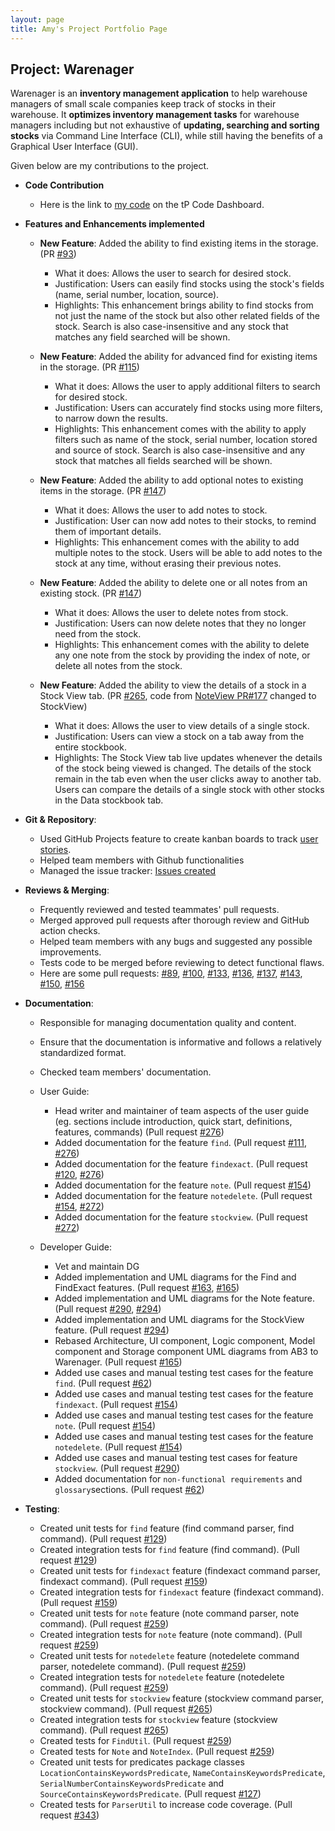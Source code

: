 ```yaml
---
layout: page
title: Amy's Project Portfolio Page
---
```

## Project: Warenager

Warenager is an **inventory management application** to help warehouse managers
of small scale companies keep track of stocks in their warehouse.
It **optimizes inventory management tasks** for warehouse managers including but not
exhaustive of **updating, searching and sorting stocks** via Command Line Interface (CLI),
while still having the benefits of a Graphical User Interface (GUI).

Given below are my contributions to the project.

* **Code Contribution**
  * Here is the link to [my code](https://nus-cs2103-ay2021s1.github.io/tp-dashboard/#breakdown=true&search=amylzting&sort=groupTitle&sortWithin=title&since=2020-08-14&timeframe=commit&mergegroup=&groupSelect=groupByRepos&checkedFileTypes=docs~functional-code~test-code~other)
  on the tP Code Dashboard.

* **Features and Enhancements implemented**
  * **New Feature**: Added the ability to find existing items in the storage. (PR [\#93](https://github.com/AY2021S1-CS2103T-T15-3/tp/pull/93))
    * What it does: Allows the user to search for desired stock.
    * Justification: Users can easily find stocks using the stock's fields (name, serial number, location, source). 
    * Highlights: This enhancement brings ability to find stocks from not just the name of the stock but also other related fields
    of the stock. Search is also case-insensitive and any stock that matches any field searched will be shown.

  * **New Feature**: Added the ability for advanced find for existing items in the storage. (PR [\#115](https://github.com/AY2021S1-CS2103T-T15-3/tp/pull/115))
    * What it does: Allows the user to apply additional filters to search for desired stock.
    * Justification: Users can accurately find stocks using more filters, to narrow down the results.
    * Highlights: This enhancement comes with the ability to apply filters such as name of the stock,
    serial number, location stored and source of stock.
    Search is also case-insensitive and any stock that matches all fields searched will be shown.

  * **New Feature**: Added the ability to add optional notes to existing items in the storage. (PR [\#147](https://github.com/AY2021S1-CS2103T-T15-3/tp/pull/147))
    * What it does: Allows the user to add notes to stock.
    * Justification: User can now add notes to their stocks, to remind them of important details.
    * Highlights: This enhancement comes with the ability to add multiple notes to the stock.
    Users will be able to add notes to the stock at any time, without erasing their previous notes.

  * **New Feature**: Added the ability to delete one or all notes from an existing stock. (PR [\#147](https://github.com/AY2021S1-CS2103T-T15-3/tp/pull/147))
    * What it does: Allows the user to delete notes from stock.
    * Justification: Users can now delete notes that they no longer need from the stock.
    * Highlights: This enhancement comes with the ability to delete any one note from the stock by providing
    the index of note, or delete all notes from the stock.

  * **New Feature**: Added the ability to view the details of a stock in a Stock View tab. (PR [\#265](https://github.com/AY2021S1-CS2103T-T15-3/tp/pull/265), code from [NoteView PR#177](https://github.com/AY2021S1-CS2103T-T15-3/tp/pull/177) changed to StockView)
    * What it does: Allows the user to view details of a single stock.
    * Justification: Users can view a stock on a tab away from the entire stockbook.
    * Highlights: The Stock View tab live updates whenever the details of the stock being viewed is changed.
    The details of the stock remain in the tab even when the user clicks away to another tab. Users can compare the details of a single stock with other stocks in the Data stockbook tab.
  
* **Git & Repository**:
  * Used GitHub Projects feature to create kanban boards to track [user stories](https://github.com/AY2021S1-CS2103T-T15-3/tp/projects/1).
  * Helped team members with Github functionalities
  * Managed the issue tracker: [Issues created](https://github.com/AY2021S1-CS2103T-T15-3/tp/issues?q=is%3Aissue+is%3Aclosed+author%3Aamylzting)

* **Reviews & Merging**:
  * Frequently reviewed and tested teammates' pull requests.
  * Merged approved pull requests after thorough review and GitHub action checks.
  * Helped team members with any bugs and suggested any possible improvements.
  * Tests code to be merged before reviewing to detect functional flaws.
  * Here are some pull requests: [#89](https://github.com/AY2021S1-CS2103T-T15-3/tp/pull/89), [#100](https://github.com/AY2021S1-CS2103T-T15-3/tp/pull/100),
   [#133](https://github.com/AY2021S1-CS2103T-T15-3/tp/pull/133), [#136](https://github.com/AY2021S1-CS2103T-T15-3/tp/pull/136), [#137](https://github.com/AY2021S1-CS2103T-T15-3/tp/pull/137),
   [#143](https://github.com/AY2021S1-CS2103T-T15-3/tp/pull/143), [#150](https://github.com/AY2021S1-CS2103T-T15-3/tp/pull/150), [#156](https://github.com/AY2021S1-CS2103T-T15-3/tp/pull/156)
  
* **Documentation**:
  * Responsible for managing documentation quality and content.
  * Ensure that the documentation is informative and follows a relatively standardized format.
  * Checked team members' documentation.
  
  * User Guide:
    * Head writer and maintainer of team aspects of the user guide
      (eg. sections include introduction, quick start, definitions, features, commands) (Pull request [\#276](https://github.com/AY2021S1-CS2103T-T15-3/tp/pull/267))
    * Added documentation for the feature `find`. (Pull request [\#111](https://github.com/AY2021S1-CS2103T-T15-3/tp/pull/111), [\#276](https://github.com/AY2021S1-CS2103T-T15-3/tp/pull/267))
    * Added documentation for the feature `findexact`. (Pull request [\#120](https://github.com/AY2021S1-CS2103T-T15-3/tp/pull/120), [\#276](https://github.com/AY2021S1-CS2103T-T15-3/tp/pull/267))
    * Added documentation for the feature `note`. (Pull request [\#154](https://github.com/AY2021S1-CS2103T-T15-3/tp/pull/154))
    * Added documentation for the feature `notedelete`. (Pull request [\#154](https://github.com/AY2021S1-CS2103T-T15-3/tp/pull/154), [\#272](https://github.com/AY2021S1-CS2103T-T15-3/tp/pull/272))
    * Added documentation for the feature `stockview`. (Pull request [\#272](https://github.com/AY2021S1-CS2103T-T15-3/tp/pull/272))
    
  * Developer Guide:
    * Vet and maintain DG
    * Added implementation and UML diagrams for the Find and FindExact features. (Pull request [\#163](https://github.com/AY2021S1-CS2103T-T15-3/tp/pull/163), [\#165](https://github.com/AY2021S1-CS2103T-T15-3/tp/pull/165))
    * Added implementation and UML diagrams for the Note feature. (Pull request [\#290](https://github.com/AY2021S1-CS2103T-T15-3/tp/pull/290), [\#294](https://github.com/AY2021S1-CS2103T-T15-3/tp/pull/294))
    * Added implementation and UML diagrams for the StockView feature. (Pull request [\#294](https://github.com/AY2021S1-CS2103T-T15-3/tp/pull/294))
    * Rebased Architecture, UI component, Logic component,
    Model component and Storage component UML diagrams from AB3 to Warenager. (Pull request [\#165](https://github.com/AY2021S1-CS2103T-T15-3/tp/pull/165))
    * Added use cases and manual testing test cases for the feature `find`. (Pull request [\#62](https://github.com/AY2021S1-CS2103T-T15-3/tp/pull/62))
    * Added use cases and manual testing test cases for the feature `findexact`. (Pull request [\#154](https://github.com/AY2021S1-CS2103T-T15-3/tp/pull/154))
    * Added use cases and manual testing test cases for the feature `note`. (Pull request [\#154](https://github.com/AY2021S1-CS2103T-T15-3/tp/pull/154))
    * Added use cases and manual testing test cases for the feature `notedelete`. (Pull request [\#154](https://github.com/AY2021S1-CS2103T-T15-3/tp/pull/154))
    * Added use cases and manual testing test cases for feature `stockview`. (Pull request [\#290](https://github.com/AY2021S1-CS2103T-T15-3/tp/pull/290))
    * Added documentation for `non-functional requirements` and `glossary`sections. (Pull request [\#62](https://github.com/AY2021S1-CS2103T-T15-3/tp/pull/62))
    
* **Testing**:
   * Created unit tests for `find` feature (find command parser, find command). (Pull request [\#129](https://github.com/AY2021S1-CS2103T-T15-3/tp/pull/129))
   * Created integration tests for `find` feature (find command). (Pull request [\#129](https://github.com/AY2021S1-CS2103T-T15-3/tp/pull/129))
   * Created unit tests for `findexact` feature (findexact command parser, findexact command). (Pull request [\#159](https://github.com/AY2021S1-CS2103T-T15-3/tp/pull/159))
   * Created integration tests for `findexact` feature (findexact command). (Pull request [\#159](https://github.com/AY2021S1-CS2103T-T15-3/tp/pull/159))
   * Created unit tests for `note` feature (note command parser, note command). (Pull request [\#259](https://github.com/AY2021S1-CS2103T-T15-3/tp/pull/259))
   * Created integration tests for `note` feature (note command). (Pull request [\#259](https://github.com/AY2021S1-CS2103T-T15-3/tp/pull/259))
   * Created unit tests for `notedelete` feature (notedelete command parser, notedelete command). (Pull request [\#259](https://github.com/AY2021S1-CS2103T-T15-3/tp/pull/259))
   * Created integration tests for `notedelete` feature (notedelete command). (Pull request [\#259](https://github.com/AY2021S1-CS2103T-T15-3/tp/pull/259))
   * Created unit tests for `stockview` feature (stockview command parser, stockview command). (Pull request [\#265](https://github.com/AY2021S1-CS2103T-T15-3/tp/pull/265))
   * Created integration tests for `stockview` feature (stockview command). (Pull request [\#265](https://github.com/AY2021S1-CS2103T-T15-3/tp/pull/265))
   * Created tests for `FindUtil`. (Pull request [\#259](https://github.com/AY2021S1-CS2103T-T15-3/tp/pull/259))
   * Created tests for `Note` and `NoteIndex`. (Pull request [\#259](https://github.com/AY2021S1-CS2103T-T15-3/tp/pull/259))
   * Created unit tests for predicates package classes `LocationContainsKeywordsPredicate`,
   `NameContainsKeywordsPredicate`, `SerialNumberContainsKeywordsPredicate` and `SourceContainsKeywordsPredicate`. (Pull request [\#127](https://github.com/AY2021S1-CS2103T-T15-3/tp/pull/127))
   * Created tests for `ParserUtil` to increase code coverage. (Pull request [\#343](https://github.com/AY2021S1-CS2103T-T15-3/tp/pull/343))
